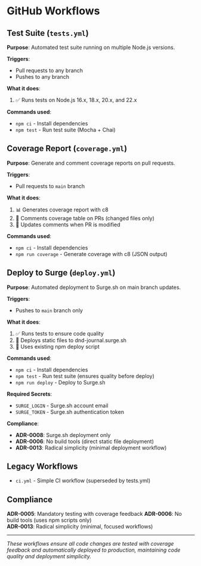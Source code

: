 # GitHub Workflows

## Test Suite (`tests.yml`)

**Purpose**: Automated test suite running on multiple Node.js versions.

**Triggers**:
- Pull requests to any branch
- Pushes to any branch  

**What it does**:
1. ✅ Runs tests on Node.js 16.x, 18.x, 20.x, and 22.x

**Commands used**:
- `npm ci` - Install dependencies
- `npm test` - Run test suite (Mocha + Chai)

## Coverage Report (`coverage.yml`)

**Purpose**: Generate and comment coverage reports on pull requests.

**Triggers**:
- Pull requests to `main` branch

**What it does**:
1. 📊 Generates coverage report with c8
2. 💬 Comments coverage table on PRs (changed files only)
3. 🔄 Updates comments when PR is modified

**Commands used**:
- `npm ci` - Install dependencies
- `npm run coverage` - Generate coverage with c8 (JSON output)

## Deploy to Surge (`deploy.yml`)

**Purpose**: Automated deployment to Surge.sh on main branch updates.

**Triggers**:
- Pushes to `main` branch only

**What it does**:
1. ✅ Runs tests to ensure code quality
2. 🚀 Deploys static files to dnd-journal.surge.sh
3. 📝 Uses existing npm deploy script

**Commands used**:
- `npm ci` - Install dependencies
- `npm test` - Run test suite (ensures quality before deploy)
- `npm run deploy` - Deploy to Surge.sh

**Required Secrets**:
- `SURGE_LOGIN` - Surge.sh account email
- `SURGE_TOKEN` - Surge.sh authentication token

**Compliance**:
- **ADR-0008**: Surge.sh deployment only
- **ADR-0006**: No build tools (direct static file deployment)
- **ADR-0013**: Radical simplicity (minimal deployment workflow)

## Legacy Workflows

- `ci.yml` - Simple CI workflow (superseded by tests.yml)

## Compliance

**ADR-0005**: Mandatory testing with coverage feedback
**ADR-0006**: No build tools (uses npm scripts only)  
**ADR-0013**: Radical simplicity (minimal, focused workflows)

---

*These workflows ensure all code changes are tested with coverage feedback and automatically deployed to production, maintaining code quality and deployment simplicity.*
